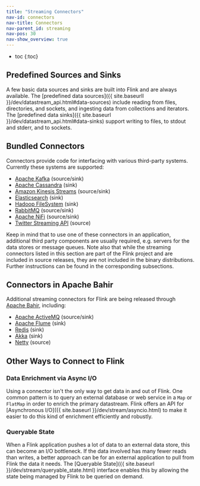 ```yaml
---
title: "Streaming Connectors"
nav-id: connectors
nav-title: Connectors
nav-parent_id: streaming
nav-pos: 30
nav-show_overview: true
---
```

<!--
Licensed to the Apache Software Foundation (ASF) under one
or more contributor license agreements.  See the NOTICE file
distributed with this work for additional information
regarding copyright ownership.  The ASF licenses this file
to you under the Apache License, Version 2.0 (the
"License"); you may not use this file except in compliance
with the License.  You may obtain a copy of the License at

  http://www.apache.org/licenses/LICENSE-2.0

Unless required by applicable law or agreed to in writing,
software distributed under the License is distributed on an
"AS IS" BASIS, WITHOUT WARRANTIES OR CONDITIONS OF ANY
KIND, either express or implied.  See the License for the
specific language governing permissions and limitations
under the License.
-->

* toc
{:toc}

## Predefined Sources and Sinks

A few basic data sources and sinks are built into Flink and are always available.
The [predefined data sources]({{ site.baseurll }}/dev/datastream_api.html#data-sources) include reading from files, directories, and sockets, and
ingesting data from collections and iterators.
The [predefined data sinks]({{ site.baseurl }}/dev/datastream_api.html#data-sinks) support writing to files, to stdout and stderr, and to sockets.

## Bundled Connectors

Connectors provide code for interfacing with various third-party systems. Currently these systems are supported:

 * [Apache Kafka](kafka.html) (source/sink)
 * [Apache Cassandra](cassandra.html) (sink)
 * [Amazon Kinesis Streams](kinesis.html) (source/sink)
 * [Elasticsearch](elasticsearch.html) (sink)
 * [Hadoop FileSystem](filesystem_sink.html) (sink)
 * [RabbitMQ](rabbitmq.html) (source/sink)
 * [Apache NiFi](nifi.html) (source/sink)
 * [Twitter Streaming API](twitter.html) (source)

Keep in mind that to use one of these connectors in an application, additional third party
components are usually required, e.g. servers for the data stores or message queues.
Note also that while the streaming connectors listed in this section are part of the
Flink project and are included in source releases, they are not included in the binary distributions. 
Further instructions can be found in the corresponding subsections.

## Connectors in Apache Bahir

Additional streaming connectors for Flink are being released through [Apache Bahir](https://bahir.apache.org/), including:

 * [Apache ActiveMQ](https://bahir.apache.org/docs/flink/current/flink-streaming-activemq/) (source/sink)
 * [Apache Flume](https://bahir.apache.org/docs/flink/current/flink-streaming-flume/) (sink)
 * [Redis](https://bahir.apache.org/docs/flink/current/flink-streaming-redis/) (sink)
 * [Akka](https://bahir.apache.org/docs/flink/current/flink-streaming-akka/) (sink)
 * [Netty](https://bahir.apache.org/docs/flink/current/flink-streaming-netty/) (source)

## Other Ways to Connect to Flink

### Data Enrichment via Async I/O

Using a connector isn't the only way to get data in and out of Flink.
One common pattern is to query an external database or web service in a `Map` or `FlatMap`
in order to enrich the primary datastream.
Flink offers an API for [Asynchronous I/O]({{ site.baseurl }}/dev/stream/asyncio.html)
to make it easier to do this kind of enrichment efficiently and robustly.

### Queryable State

When a Flink application pushes a lot of data to an external data store, this
can become an I/O bottleneck.
If the data involved has many fewer reads than writes, a better approach can be
for an external application to pull from Flink the data it needs.
The [Queryable State]({{ site.baseurl }}/dev/stream/queryable_state.html) interface
enables this by allowing the state being managed by Flink to be queried on demand.
